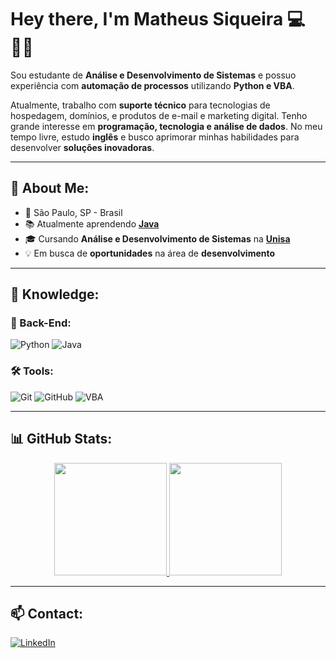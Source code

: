 # Hey there, I'm Matheus Siqueira 💻🤵🏻

Sou estudante de **Análise e Desenvolvimento de Sistemas** e possuo experiência com **automação de processos** utilizando **Python e VBA**.

Atualmente, trabalho com **suporte técnico** para tecnologias de hospedagem, domínios, e produtos de e-mail e marketing digital. Tenho grande interesse em **programação, tecnologia e análise de dados**. No meu tempo livre, estudo **inglês** e busco aprimorar minhas habilidades para desenvolver **soluções inovadoras**.

---

## 🚀 About Me:
- 📍 São Paulo, SP - Brasil
- 📚 Atualmente aprendendo [**Java**](https://github.com/SuehtamSiq/Javabasic_Project)
- 🎓 Cursando **Análise e Desenvolvimento de Sistemas** na [**Unisa**](https://www.unisa.br/)
- 💡 Em busca de **oportunidades** na área de **desenvolvimento**

---

## 🧠 Knowledge:
### 📌 Back-End:
![Python](https://img.shields.io/badge/-Python-181717?&logo=Python&logoColor=FFFFFF)
![Java](https://img.shields.io/badge/-Java-181717?&logo=Java&logoColor=FFFFFF)

### 🛠 Tools:
![Git](https://img.shields.io/badge/-Git-181717?&logo=git&logoColor=FFFFFF)
![GitHub](https://img.shields.io/badge/-GitHub-181717?&logo=GitHub&logoColor=FFFFFF)
![VBA](https://img.shields.io/badge/-VBA-181717?&logo=microsoft&logoColor=FFFFFF)

---

## 📊 GitHub Stats:
<div align="center">
  <a href="https://github.com/SuehtamSiq">
    <img height="180em" src="https://github-readme-stats.vercel.app/api?username=SuehtamSiq&show_icons=true&theme=dark&include_all_commits=true&count_private=true"/>
    <img height="180em" src="https://github-readme-stats.vercel.app/api/top-langs/?username=SuehtamSiq&layout=compact&langs_count=7&theme=dark"/>
  </a>
</div>

---

## 📫 Contact:
[![LinkedIn](https://img.shields.io/badge/-LinkedIn-0077B5?style=flat&logo=linkedin&logoColor=white)](https://www.linkedin.com/in/matheus-siqueira)
